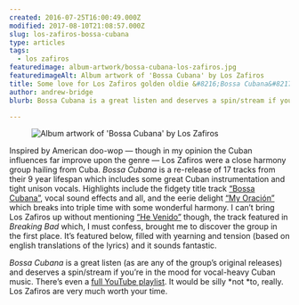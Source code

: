 ```yaml
---
created: 2016-07-25T16:00:49.000Z
modified: 2017-08-10T21:08:57.000Z
slug: los-zafiros-bossa-cubana
type: articles
tags:
  - los zafiros
featuredimage: album-artwork/bossa-cubana-los-zafiros.jpg
featuredimageAlt: Album artwork of 'Bossa Cubana' by Los Zafiros
title: Some love for Los Zafiros golden oldie &#8216;Bossa Cubana&#8217;
author: andrew-bridge
blurb: Bossa Cubana is a great listen and deserves a spin/stream if you’re in the mood for vocal-heavy Cuban music.

---
```


<figure class="wide">
  <img src="album-artwork/bossa-cubana-los-zafiros.jpg" alt="Album artwork of 'Bossa Cubana' by Los Zafiros" />
  <figcaption></figcaption>
</figure>

Inspired by American doo-wop — though in my opinion the Cuban influences far improve upon the genre — Los Zafiros were a close harmony group hailing from Cuba. *Bossa Cubana* is a re-release of 17 tracks from their 9 year lifespan which includes some great Cuban instrumentation and tight unison vocals. Highlights include the fidgety title track [“Bossa Cubana”](https://www.youtube.com/watch?v=CWU_pTBdkxY&nohtml5=False), vocal sound effects and all, and the eerie delight [“My Oración”](https://www.youtube.com/watch?v=TBb7i8MXUKk&nohtml5=False) which breaks into triple time with some wonderful harmony. I can’t bring Los Zafiros up without mentioning [“He Venido”](https://www.youtube.com/watch?v=QOLTytiWFR0) though, the track featured in *Breaking Bad* which, I must confess, brought me to discover the group in the first place. It’s featured below, filled with yearning and tension (based on english translations of the lyrics) and it sounds fantastic.

*Bossa Cubana* is a great listen (as are any of the group’s original releases) and deserves a spin/stream if you’re in the mood for vocal-heavy Cuban music. There’s even a [full YouTube playlist](https://www.youtube.com/watch?v=CWU_pTBdkxY&list=PLetv3SCC-r3Z_BbBmmBIrypdJRKjyue-x&index=1). It would be silly *not *to, really. Los Zafiros are very much worth your time.